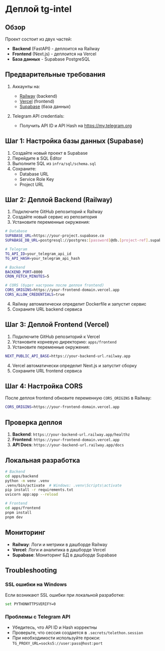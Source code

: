 # Деплой tg-intel

## Обзор

Проект состоит из двух частей:
- **Backend** (FastAPI) - деплоится на Railway
- **Frontend** (Next.js) - деплоится на Vercel
- **База данных** - Supabase PostgreSQL

## Предварительные требования

1. Аккаунты на:
   - [Railway](https://railway.app) (backend)
   - [Vercel](https://vercel.com) (frontend)
   - [Supabase](https://supabase.com) (база данных)

2. Telegram API credentials:
   - Получить API ID и API Hash на https://my.telegram.org

## Шаг 1: Настройка базы данных (Supabase)

1. Создайте новый проект в Supabase
2. Перейдите в SQL Editor
3. Выполните SQL из `infra/sql/schema.sql`
4. Сохраните:
   - Database URL
   - Service Role Key
   - Project URL

## Шаг 2: Деплой Backend (Railway)

1. Подключите GitHub репозиторий к Railway
2. Создайте новый сервис из репозитория
3. Установите переменные окружения:

```bash
# Database
SUPABASE_URL=https://your-project.supabase.co
SUPABASE_DB_URL=postgresql://postgres:[password]@db.[project-ref].supabase.co:5432/postgres

# Telegram
TG_API_ID=your_telegram_api_id
TG_API_HASH=your_telegram_api_hash

# Backend
BACKEND_PORT=8000
CRON_FETCH_MINUTES=5

# CORS (будет настроен после деплоя frontend)
CORS_ORIGINS=https://your-frontend-domain.vercel.app
CORS_ALLOW_CREDENTIALS=true
```

4. Railway автоматически определит Dockerfile и запустит сервис
5. Сохраните URL backend сервиса

## Шаг 3: Деплой Frontend (Vercel)

1. Подключите GitHub репозиторий к Vercel
2. Установите корневую директорию: `apps/frontend`
3. Установите переменные окружения:

```bash
NEXT_PUBLIC_API_BASE=https://your-backend-url.railway.app
```

4. Vercel автоматически определит Next.js и запустит сборку
5. Сохраните URL frontend сервиса

## Шаг 4: Настройка CORS

После деплоя frontend обновите переменную `CORS_ORIGINS` в Railway:

```bash
CORS_ORIGINS=https://your-frontend-domain.vercel.app
```

## Проверка деплоя

1. **Backend**: `https://your-backend-url.railway.app/healthz`
2. **Frontend**: `https://your-frontend-domain.vercel.app`
3. **API Docs**: `https://your-backend-url.railway.app/docs`

## Локальная разработка

```bash
# Backend
cd apps/backend
python -m venv .venv
.venv/bin/activate  # Windows: .venv\Scripts\activate
pip install -r requirements.txt
uvicorn app:app --reload

# Frontend
cd apps/frontend
pnpm install
pnpm dev
```

## Мониторинг

- **Railway**: Логи и метрики в дашборде Railway
- **Vercel**: Логи и аналитика в дашборде Vercel
- **Supabase**: Мониторинг БД в дашборде Supabase

## Troubleshooting

### SSL ошибки на Windows
Если возникают SSL ошибки при локальной разработке:
```bash
set PYTHONHTTPSVERIFY=0
```

### Проблемы с Telegram API
- Убедитесь, что API ID и Hash корректны
- Проверьте, что сессия создается в `.secrets/telethon.session`
- При необходимости используйте прокси: `TG_PROXY_URL=socks5://user:pass@host:port`
